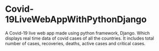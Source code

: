 # Covid-19LiveWebAppWithPythonDjango
A Covid-19 live web app made using python framework, Django. Which displays real time data of covid cases of all the countries. It includes total number of  cases, recoveries, deaths, active cases and critical cases. 
